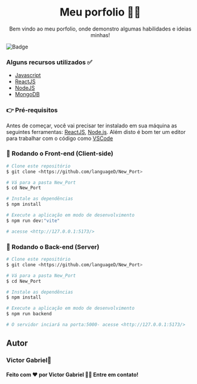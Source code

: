 <h1 align="center">Meu porfolio  👨‍💻 </h1>
<p align="center">Bem vindo ao meu porfolio, onde demonstro algumas habilidades e ideias minhas!</p>

![Badge](https://img.shields.io/badge/ReactJS/NodeJS-4A4E69?style=for-the-badge&logo=ghost)

<h3>Alguns recursos utilizados ✅</h3>

* [Javascript](https://www.w3schools.com/html/)
* [ReactJS](https://pt-br.reactjs.org)
* [NodeJS](https://nodejs.org/en/)
* [MongoDB](https://www.mongodb.com)


### 👉 Pré-requisitos

Antes de começar, você vai precisar ter instalado em sua máquina as seguintes ferramentas:
[ReactJS](https://pt-br.reactjs.org), [Node.js](https://nodejs.org/en/). 
Além disto é bom ter um editor para trabalhar com o código como [VSCode](https://code.visualstudio.com/)

### 🎲 Rodando o Front-end (Client-side)

```bash
# Clone este repositório
$ git clone <https://github.com/languageD/New_Port>

# Vá para a pasta New_Port
$ cd New_Port

# Instale as dependências
$ npm install

# Execute a aplicação em modo de desenvolvimento
$ npm run dev:"vite"

# acesse <http://127.0.0.1:5173/>
```

### 🎲 Rodando o Back-end (Server)

```bash
# Clone este repositório
$ git clone <https://github.com/languageD/New_Port>

# Vá para a pasta New_Port
$ cd New_Port

# Instale as dependências
$ npm install

# Execute a aplicação em modo de desenvolvimento
$ npm run backend

# O servidor inciará na porta:5000- acesse <http://127.0.0.1:5173/>
```


## Autor
### Victor Gabriel🚀
#### Feito com ❤️ por Victor Gabriel 🤙🏽 Entre em contato!






